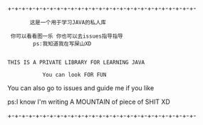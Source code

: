 +-+-+-+-+-+-+-+-+-+-+-+-+-+-+-+-+-+-+-+-+-+-+-+-+-+-+-

           这是一个用于学习JAVA的私人库

     你可以看看图一乐 你也可以去issues指导指导
            ps:我知道我在写屎山XD


    THIS IS A PRIVATE LIBRARY FOR LEARNING JAVA

               You can look FOR FUN

   You can also go to issues and guide me if you like
   
  ps:I know I'm writing A MOUNTAIN of piece of SHIT XD

+-+-+-+-+-+-+-+-+-+-+-+-+-+-+-+-+-+-+-+-+-+-+-+-+-+-+-